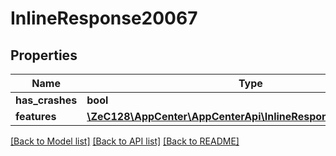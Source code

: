# InlineResponse20067

## Properties
Name | Type | Description | Notes
------------ | ------------- | ------------- | -------------
**has_crashes** | **bool** |  | 
**features** | [**\ZeC128\AppCenter\AppCenterApi\InlineResponse20067Features**](InlineResponse20067Features.md) |  | 

[[Back to Model list]](../README.md#documentation-for-models) [[Back to API list]](../README.md#documentation-for-api-endpoints) [[Back to README]](../README.md)


